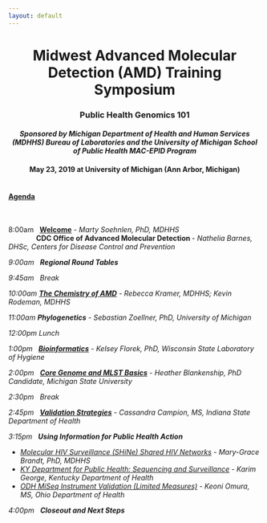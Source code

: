 ```yaml
---
layout: default
---
```

<h1 align="center"> Midwest Advanced Molecular Detection (AMD) Training Symposium

<h3 align="center">Public Health Genomics 101
<h4 align="center"><i>Sponsored by Michigan Department of Health and Human Services (MDHHS) Bureau of Laboratories and the University of Michigan School of Public Health MAC-EPID Program</i>
<h4 align="center">May 23, 2019 at University of Michigan (Ann Arbor, Michigan)

<br>
<br>

<h4><u> Agenda</h4></u>
<br>

8:00am &nbsp; <b>[Welcome](https://amd-midwest.github.io/bioinfo_course/AMD_symposium_pres/Soehnlen_OpeningRemarks.pdf "Welcome Presentation")</b> - <i>Marty Soehnlen, PhD, MDHHS </i><br>
&nbsp;&nbsp;&nbsp;&nbsp;&nbsp;&nbsp;&nbsp;&nbsp;&nbsp;&nbsp;&nbsp;&nbsp;&nbsp; <b> CDC Office of Advanced Molecular Detection </b> - <i> Nathelia Barnes, DHSc, Centers for Disease Control and Prevention<br>

9:00am &nbsp; <b>Regional Round Tables</b><br>

9:45am &nbsp; Break<br>

10:00am <b>[The Chemistry of AMD](https://amd-midwest.github.io/bioinfo_course/AMD_symposium_pres/Kramer_Rodeman_ChemistryofAMD.pdf "Chemistry AMD Presentation")</b> - <i>Rebecca Kramer, MDHHS; Kevin Rodeman, MDHHS</i><br>

11:00am <b>Phylogenetics</b> - <i>Sebastian Zoellner, PhD, University of Michigan</i><br>

12:00pm Lunch<br>

1:00pm &nbsp; <b>[Bioinformatics](https://amd-midwest.github.io/bioinfo_course/AMD_symposium_pres/Florek_Bioinformatics.pdf "Bioinformatics Presentation")</b> - <i>Kelsey Florek, PhD, Wisconsin State Laboratory of Hygiene</i><br>

2:00pm &nbsp; <b>[Core Genome and MLST Basics](https://amd-midwest.github.io/bioinfo_course/AMD_symposium_pres/Blankenship_CoreGenomeBasicsMLST.pdf "Core Genome MLST/SNP Presentation")</b> - <i> Heather Blankenship, PhD Candidate, Michigan State University</i><br>

2:30pm &nbsp; Break<br>

2:45pm &nbsp; <b>[Validation Strategies](https://amd-midwest.github.io/bioinfo_course/AMD_symposium_pres/Campion_ValidationStrategies.pdf "Validation Presentation")</b> - <i> Cassandra Campion, MS, Indiana State Department of Health</i><br>

3:15pm &nbsp; <b> Using Information for Public Health Action </b><br>
- [Molecular HIV Surveillance (SHiNe) Shared HIV Networks](https://amd-midwest.github.io/bioinfo_course/AMD_symposium_pres/Brandt_UsingInformationforPublicHealthAction.pdf "HIV Action Presentation") - <i> Mary-Grace Brandt, PhD, MDHHS </i>
- [KY Department for Public Health: Sequencing and Surveillance](https://amd-midwest.github.io/bioinfo_course/AMD_symposium_pres/George_UsingInformationforPublicHealthAction.pdf "Kentucky Action Presentation") - <i> Karim George, Kentucky Department of Health </i>
- [ODH MiSeq Instrument Validation (Limited Measures)](https://amd-midwest.github.io/bioinfo_course/AMD_symposium_pres/Omura_UsingInformationforPublicHealthAction.pdf "MiSeq Validation Presentation") - <i> Keoni Omura, MS, Ohio Department of Health</i>

4:00pm &nbsp; <b>Closeout and Next Steps</b><br>
